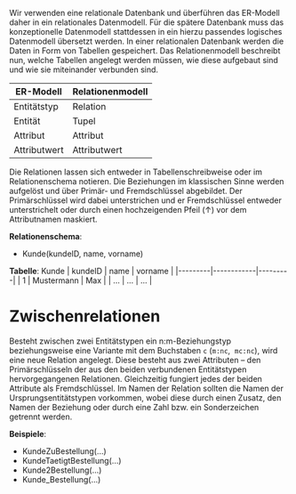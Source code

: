 Wir verwenden eine relationale Datenbank und überführen das ER-Modell daher in ein relationales Datenmodell. Für die spätere Datenbank muss das konzeptionelle Datenmodell stattdessen in ein hierzu passendes logisches Datenmodell übersetzt werden. In einer relationalen Datenbank werden die Daten in Form von Tabellen gespeichert. Das Relationenmodell beschreibt nun, welche Tabellen angelegt werden müssen, wie diese aufgebaut sind und wie sie miteinander verbunden sind.

| ER-Modell    | Relationenmodell |
|--------------|------------------|
| Entitätstyp  | Relation         |
| Entität      | Tupel            |
| Attribut     | Attribut         |
| Attributwert | Attributwert     |

Die Relationen lassen sich entweder in Tabellenschreibweise oder im Relationenschema notieren. Die Beziehungen im klassischen Sinne werden aufgelöst und über Primär- und Fremdschlüssel abgebildet. Der Primärschlüssel wird dabei unterstrichen und er Fremdschlüssel entweder unterstrichelt oder durch einen hochzeigenden Pfeil (↑) vor dem Attributnamen maskiert.

**Relationenschema**:
- Kunde(kundeID, name, vorname)

**Tabelle**: Kunde
| kundeID | name       | vorname |
|---------|------------|---------|
| 1       | Mustermann | Max     |
| …       | …          | …       |

# Zwischenrelationen
Besteht zwischen zwei Entitätstypen ein n:m-Beziehungstyp beziehungsweise eine Variante mit dem Buchstaben `c` (`m:nc`,  `mc:nc`), wird eine neue Relation angelegt. Diese besteht aus zwei Attributen – den Primärschlüsseln der aus den beiden verbundenen Entitätstypen hervorgegangenen Relationen. Gleichzeitig fungiert jedes der beiden Attribute als Fremdschlüssel. Im Namen der Relation sollten die Namen der Ursprungsentitätstypen vorkommen, wobei diese durch einen Zusatz, den Namen der Beziehung oder durch eine Zahl bzw. ein Sonderzeichen getrennt werden.

**Beispiele**:
- KundeZuBestellung(…)
- KundeTaetigtBestellung(…)
- Kunde2Bestellung(…)
- Kunde_Bestellung(…)